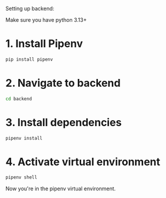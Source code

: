 Setting up backend:

Make sure you have python 3.13+


# 1. Install Pipenv
```bash
pip install pipenv
```
# 2. Navigate to backend
```bash
cd backend
```

# 3. Install dependencies
```bash
pipenv install
```

# 4. Activate virtual environment
```bash
pipenv shell
```

Now you're in the pipenv virtual environment.

